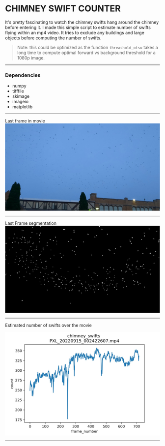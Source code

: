 # CHIMNEY SWIFT COUNTER

It's pretty fascinating to watch the chimney swifts hang around the chimney before entering it. I made this simple script to estimate number of swifts flying within an mp4 video. It tries to exclude any buildings and large objects before computing the number of swifts.

> Note: this could be optimized as the function `threashold_otsu` takes a long time to compute optimal forward vs background threshold for a 1080p image. 

<hr>

### Dependencies
* numpy
* tifffile
* skimage
* imageio
* matplotlib

<hr>

Last frame in movie
![last frame](./resources/last_frame.jpg)

<hr>

Last Frame segmentation
![last frame mask](./resources/last_mask.jpg)

<hr>
Estimated number of swifts over the movie

![single_video_frame](./resources/plot_of_swifts.jpg)

<hr> 
